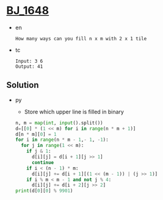 # [BJ_1648](https://acmicpc.net/problem/1648)

* en

  ```en
  How many ways can you fill n x m with 2 x 1 tile
  ```

* tc

  ```tc
  Input: 3 6
  Output: 41
  ```

## Solution

* py
  * Store which upper line is filled in binary

  ```py
  n, m = map(int, input().split())
  d=[[0] * (1 << m) for i in range(n * m + 1)]
  d[n * m][0] = 1
  for i in range(n * m - 1,- 1, -1):
    for j in range(1 << m):
      if j & 1:
        d[i][j] = d[i + 1][j >> 1]
        continue
      if i < (n - 1) * m:
        d[i][j] += d[i + 1][(1 << (m - 1)) | (j >> 1)]
      if i % m < m - 1 and not j % 4:
        d[i][j] += d[i + 2][j >> 2]
  print(d[0][0] % 9901)
  ```
